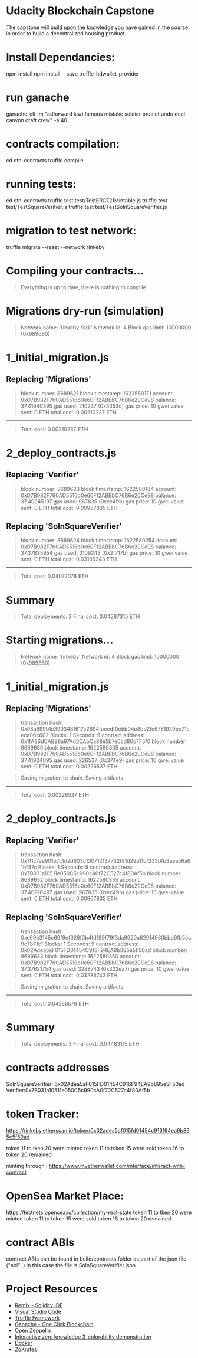 # Udacity Blockchain Capstone

The capstone will build upon the knowledge you have gained in the course in order to build a decentralized housing product. 

# Install Dependancies:
npm install
npm install --save truffle-hdwallet-provider

# run ganache
ganache-cli -m "adforward kiwi famous mistake soldier predict undo deal canyon craft crew" -a 40

# contracts compilation:
cd eth-contracts
truffle compile

# running tests:
cd eth-contracts
truffle test test/TestERC721Mintable.js
truffle test test/TestSquareVerifier.js
truffle test test/TestSolnSquareVerifier.js 

# migration to test network:
truffle migrate --reset --network rinkeby

Compiling your contracts...
===========================
> Everything is up to date, there is nothing to compile.



Migrations dry-run (simulation)
===============================
> Network name:    'rinkeby-fork'
> Network id:      4
> Block gas limit: 10000000 (0x989680)


1_initial_migration.js
======================

   Replacing 'Migrations'
   ----------------------
   > block number:        8689621
   > block timestamp:     1622580171
   > account:             0xD7B982F760AD5516b0e60Ff2ABBbC76B6e20Ce98
   > balance:             37.41940395
   > gas used:            210237 (0x3353d)
   > gas price:           10 gwei
   > value sent:          0 ETH
   > total cost:          0.00210237 ETH

   -------------------------------------
   > Total cost:          0.00210237 ETH


2_deploy_contracts.js
=====================

   Replacing 'Verifier'
   --------------------
   > block number:        8689623
   > block timestamp:     1622580184
   > account:             0xD7B982F760AD5516b0e60Ff2ABBbC76B6e20Ce98
   > balance:             37.40945197
   > gas used:            967835 (0xec49b)
   > gas price:           10 gwei
   > value sent:          0 ETH
   > total cost:          0.00967835 ETH


   Replacing 'SolnSquareVerifier'
   ------------------------------
   > block number:        8689624
   > block timestamp:     1622580254
   > account:             0xD7B982F760AD5516b0e60Ff2ABBbC76B6e20Ce98
   > balance:             37.37835954
   > gas used:            3109243 (0x2f717b)
   > gas price:           10 gwei
   > value sent:          0 ETH
   > total cost:          0.03109243 ETH

   -------------------------------------
   > Total cost:          0.04077078 ETH


Summary
=======
> Total deployments:   3
> Final cost:          0.04287315 ETH





Starting migrations...
======================
> Network name:    'rinkeby'
> Network id:      4
> Block gas limit: 10000000 (0x989680)


1_initial_migration.js
======================

   Replacing 'Migrations'
   ----------------------
   > transaction hash:    0x08a699b1e3903481617c2894faeedf0ebb04e8bb2fc6781929be71eeca06c602
   > Blocks: 1            Seconds: 9
   > contract address:    0x1fA36dCAB98a97Ad2CAbCa88e5b7e0cd80c7F5f0
   > block number:        8689630
   > block timestamp:     1622580305
   > account:             0xD7B982F760AD5516b0e60Ff2ABBbC76B6e20Ce98
   > balance:             37.41924095
   > gas used:            226537 (0x374e9)
   > gas price:           10 gwei
   > value sent:          0 ETH
   > total cost:          0.00226537 ETH


   > Saving migration to chain.
   > Saving artifacts
   -------------------------------------
   > Total cost:          0.00226537 ETH


2_deploy_contracts.js
=====================

   Replacing 'Verifier'
   --------------------
   > transaction hash:    0x111c7ae901b7c1d2d603c130712f37732f81d29a11bf333bfb3aea56a61bf37c
   > Blocks: 1            Seconds: 9
   > contract address:    0x7B031a10511e050C5c990cA0f72C527c4f80Af5b
   > block number:        8689632
   > block timestamp:     1622580335
   > account:             0xD7B982F760AD5516b0e60Ff2ABBbC76B6e20Ce98
   > balance:             37.40910497
   > gas used:            967835 (0xec49b)
   > gas price:           10 gwei
   > value sent:          0 ETH
   > total cost:          0.00967835 ETH


   Replacing 'SolnSquareVerifier'
   ------------------------------
   > transaction hash:    0xe69e3145c69f9ef026f0b4fd189f79f3da9920a62914930bbb9fb5ea9c7b71c1
   > Blocks: 1            Seconds: 9
   > contract address:    0x02Adea5aF015FD01454C916F94EA9b895e5F50ad
   > block number:        8689633
   > block timestamp:     1622580350
   > account:             0xD7B982F760AD5516b0e60Ff2ABBbC76B6e20Ce98
   > balance:             37.37621754
   > gas used:            3288743 (0x322ea7)
   > gas price:           10 gwei
   > value sent:          0 ETH
   > total cost:          0.03288743 ETH


   > Saving migration to chain.
   > Saving artifacts
   -------------------------------------
   > Total cost:          0.04256578 ETH


Summary
=======
> Total deployments:   3
> Final cost:          0.04483115 ETH



# contracts addresses 
SolnSquareVerifier: 0x02Adea5aF015FD01454C916F94EA9b895e5F50ad
Verifier:0x7B031a10511e050C5c990cA0f72C527c4f80Af5b

# token Tracker:
https://rinkeby.etherscan.io/token/0x02adea5af015fd01454c916f94ea9b895e5f50ad

token 11 to tken 20 were minted
token 11 to token 15 were sold 
token 16 to token 20 remained 

minting through : https://www.myetherwallet.com/interface/interact-with-contract 

# OpenSea Market Place:
https://testnets.opensea.io/collection/my-real-state
token 11 to tken 20 were minted
token 11 to token 15 were sold 
token 16 to token 20 remained 

# contract ABIs
contract ABIs can be found in build/contracts folder as part of the json file ("abi": )
in this case the file is SolnSquareVerifier.json




# Project Resources

* [Remix - Solidity IDE](https://remix.ethereum.org/)
* [Visual Studio Code](https://code.visualstudio.com/)
* [Truffle Framework](https://truffleframework.com/)
* [Ganache - One Click Blockchain](https://truffleframework.com/ganache)
* [Open Zeppelin ](https://openzeppelin.org/)
* [Interactive zero knowledge 3-colorability demonstration](http://web.mit.edu/~ezyang/Public/graph/svg.html)
* [Docker](https://docs.docker.com/install/)
* [ZoKrates](https://github.com/Zokrates/ZoKrates)

